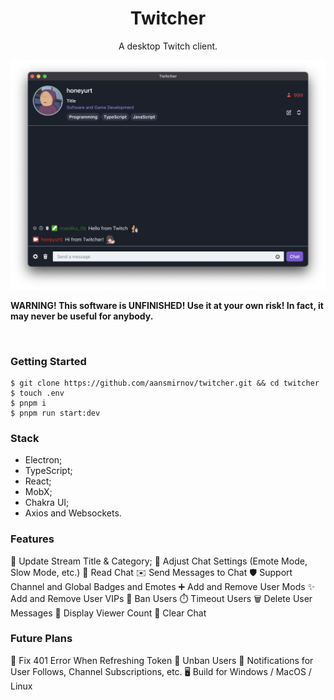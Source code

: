 <p align="center">
	<h1 align="center"><b>Twitcher</b></h1>
	<p align="center">
		A desktop Twitch client.
    <br />
    <p align="center">
        <img src="/assets/twicher.png" alt="Logo">
    </p>
    <b>WARNING! This software is UNFINISHED! Use it at your own risk! In fact, it may never be useful for anybody.</b>
  </p>
  <br />
</p>

### Getting Started

```console
$ git clone https://github.com/aansmirnov/twitcher.git && cd twitcher
$ touch .env
$ pnpm i 
$ pnpm run start:dev
```

### Stack

- Electron;
- TypeScript;
- React;
- MobX;
- Chakra UI;
- Axios and Websockets.

### Features

📝 Update Stream Title & Category;
🔧 Adjust Chat Settings (Emote Mode, Slow Mode, etc.)
📖 Read Chat
✉️ Send Messages to Chat
🛡️ Support Channel and Global Badges and Emotes
➕ Add and Remove User Mods
✨ Add and Remove User VIPs
🚫 Ban Users
⏱️ Timeout Users
🗑️ Delete User Messages
👥 Display Viewer Count
🧹 Clear Chat

### Future Plans

🔨 Fix 401 Error When Refreshing Token
🚫 Unban Users
🔔 Notifications for User Follows, Channel Subscriptions, etc.
🖥️ Build for Windows / MacOS / Linux
